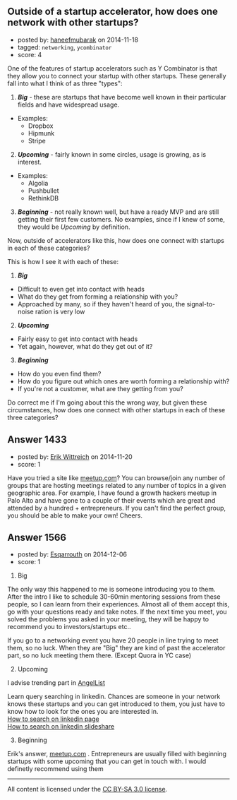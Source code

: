 ## Outside of a startup accelerator, how does one network with other startups?

- posted by: [haneefmubarak](https://stackexchange.com/users/2619869/haneefmubarak) on 2014-11-18
- tagged: `networking`, `ycombinator`
- score: 4

One of the features of startup accelerators such as Y Combinator is that they allow you to connect your startup with other startups. These generally fall into what I think of as three "types":

 1. ***Big*** - these are startups that have become well known in their particular fields and have widespread usage.
  - Examples:
     - Dropbox
     - Hipmunk
     - Stripe
 2. ***Upcoming*** - fairly known in some circles, usage is growing, as is interest.
  - Examples:
     - Algolia
     - Pushbullet
     - RethinkDB
 3. ***Beginning*** - not really known well, but have a ready MVP and are still getting their first few customers. No examples, since if I knew of some, they would be _Upcoming_ by definition.

Now, outside of accelerators like this, how does one connect with startups in each of these categories?

This is how I see it with each of these:

1. ***Big***
  - Difficult to even get into contact with heads
  - What do they get from forming a relationship with you?
  - Approached by many, so if they haven't heard of you, the signal-to-noise ration is very low
2. ***Upcoming***
  - Fairly easy to get into contact with heads
  - Yet again, however, what do they get out of it?
3. ***Beginning***
  - How do you even find them?
  - How do you figure out which ones are worth forming a relationship with?
  - If you're not a customer, what are they getting from you?

Do correct me if I'm going about this the wrong way, but given these circumstances, how does one connect with other startups in each of these three categories?


## Answer 1433

- posted by: [Erik Wittreich](https://stackexchange.com/users/5359622/erik-wittreich) on 2014-11-20
- score: 1

<p>Have you tried a site like <a href="http://meetup.com" rel="nofollow">meetup.com</a>?  You can browse/join any number of groups that are hosting meetings related to any number of topics in a given geographic area.  For example, I have found a growth hackers meetup in Palo Alto and have gone to a couple of their events which are great and attended by a hundred + entrepreneurs.  If you can't find the perfect group, you should be able to make your own!  Cheers.</p>



## Answer 1566

- posted by: [Esqarrouth](https://stackexchange.com/users/3055586/esqarrouth) on 2014-12-06
- score: 1

<ol>
<li>Big</li>
</ol>

<p>The only way this happened to me is someone introducing you to them. After the intro I like to schedule 30-60min mentoring sessions from these people, so I can learn from their experiences. Almost all of them accept this, go with your questions ready and take notes. If the next time you meet, you solved the problems you asked in your meeting, they will be happy to recommend you to investors/startups etc..</p>

<p>If you go to a networking event you have 20 people in line trying to meet them, so no luck. When they are "Big" they are kind of past the accelerator part, so no luck meeting them there. (Except Quora in YC case)</p>

<ol start="2">
<li>Upcoming</li>
</ol>

<p>I advise trending part in <a href="https://angel.co/companies/trending" rel="nofollow">AngelList</a></p>

<p>Learn query searching in linkedin. Chances are someone in your network knows these startups and you can get introduced to them, you just have to know how to look for the ones you are interested in.<br>
<a href="https://help.linkedin.com/app/answers/detail/a_id/302/~/searching-on-linkedin" rel="nofollow">How to search on linkedin page</a><br>
<a href="http://www.slideshare.net/dtunkelang/better-search-through-query-understanding" rel="nofollow">How to search on linkedin slideshare</a></p>

<ol start="3">
<li>Beginning</li>
</ol>

<p>Erik's answer, <a href="http://www.meetup.com" rel="nofollow">meetup.com</a> . Entrepreneurs are usually filled with beginning startups with some upcoming that you can get in touch with. I would definetly recommend using them</p>




---

All content is licensed under the [CC BY-SA 3.0 license](https://creativecommons.org/licenses/by-sa/3.0/).
